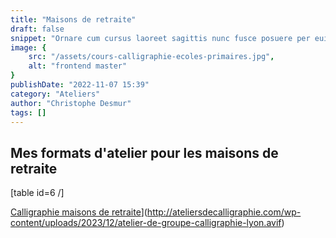 ```yaml
---
title: "Maisons de retraite"
draft: false
snippet: "Ornare cum cursus laoreet sagittis nunc fusce posuere per euismod dis vehicula a, semper fames lacus maecenas dictumst pulvinar neque enim non potenti. Torquent hac sociosqu eleifend potenti."
image: {
    src: "/assets/cours-calligraphie-ecoles-primaires.jpg",
    alt: "frontend master"
}
publishDate: "2022-11-07 15:39"
category: "Ateliers"
author: "Christophe Desmur"
tags: []
---
```



## Mes formats d'atelier pour les maisons de retraite

\[table id=6 /\]

[Calligraphie maisons de retraite](atelier-de-groupe-calligraphie-lyon.avif)](http://ateliersdecalligraphie.com/wp-content/uploads/2023/12/atelier-de-groupe-calligraphie-lyon.avif)
